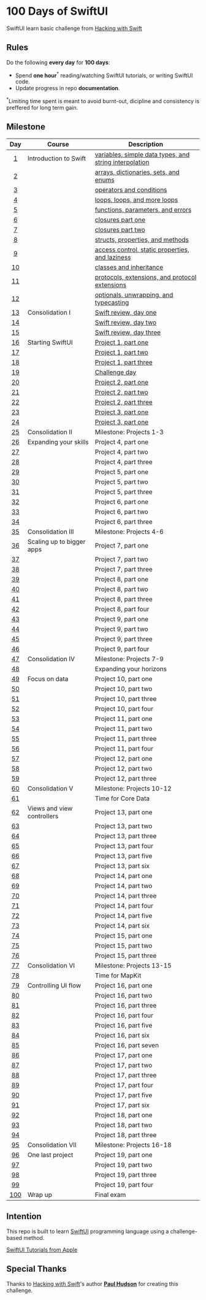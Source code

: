 # 100 Days of SwiftUI

SwiftUI learn basic challenge from [Hacking with Swift](https://www.hackingwithswift.com/100/swiftui)

## Rules
Do the following **every day** for **100 days**:
* Spend **one hour**<sup>*</sup> reading/watching SwiftUI tutorials, or writing SwiftUI code.
* Update progress in repo **documentation**.

<sup>*</sup>Limiting time spent is meant to avoid burnt-out, dicipline and consistency is preffered for long term gain.

## Milestone

| Day | Course | Description |
|:---:|--------|-------------|
|[1](https://www.hackingwithswift.com/100/1)| Introduction to Swift | [variables, simple data types, and string interpolation](https://github.com/fadhilhaka/100-Days-of-Swift/tree/main/Day%201) |
|[2](https://www.hackingwithswift.com/100/2)|  | [arrays, dictionaries, sets, and enums](https://github.com/fadhilhaka/100-Days-of-Swift/tree/main/Day%202) |
|[3](https://www.hackingwithswift.com/100/3)|  | [operators and conditions](https://github.com/fadhilhaka/100-Days-of-Swift/tree/main/Day%203) |
|[4](https://www.hackingwithswift.com/100/4)|  | [loops, loops, and more loops](https://github.com/fadhilhaka/100-Days-of-Swift/tree/main/Day%204) |
|[5](https://www.hackingwithswift.com/100/5)|  | [functions, parameters, and errors](https://github.com/fadhilhaka/100-Days-of-Swift/tree/main/Day%205) |
|[6](https://www.hackingwithswift.com/100/6)|  | [closures part one](https://github.com/fadhilhaka/100-Days-of-Swift/tree/main/Day%206) |
|[7](https://www.hackingwithswift.com/100/7)|  | [closures part two](https://github.com/fadhilhaka/100-Days-of-Swift/tree/main/Day%207) |
|[8](https://www.hackingwithswift.com/100/8)|  | [structs, properties, and methods](https://github.com/fadhilhaka/100-Days-of-Swift/tree/main/Day%208) |
|[9](https://www.hackingwithswift.com/100/9)|  | [access control, static properties, and laziness](https://github.com/fadhilhaka/100-Days-of-Swift/tree/main/Day%209) |
|[10](https://www.hackingwithswift.com/100/10)|  | [classes and inheritance](https://github.com/fadhilhaka/100-Days-of-Swift/tree/main/Day%2010) |
|[11](https://www.hackingwithswift.com/100/11)|  | [protocols, extensions, and protocol extensions](https://github.com/fadhilhaka/100-Days-of-Swift/tree/main/Day%2011) |
|[12](https://www.hackingwithswift.com/100/swift/12)|  | [optionals, unwrapping, and typecasting](https://github.com/fadhilhaka/100-Days-of-Swift/tree/main/Day%2012) |
|[13](https://www.hackingwithswift.com/100/swift/13)| Consolidation I | [Swift review, day one](https://github.com/fadhilhaka/100-Days-of-Swift/tree/main/Day%2013-15) |
|[14](https://www.hackingwithswift.com/100/swift/14)|  | [Swift review, day two](https://github.com/fadhilhaka/100-Days-of-Swift/tree/main/Day%2013-15) |
|[15](https://www.hackingwithswift.com/100/swift/15)|  | [Swift review, day three](https://github.com/fadhilhaka/100-Days-of-Swift/tree/main/Day%2013-15) |
|[16](https://www.hackingwithswift.com/100/swiftui/16)| Starting SwiftUI | [Project 1, part one](https://github.com/fadhilhaka/100-Days-of-SwiftUI/tree/main/Day%2016-18) |
|[17](https://www.hackingwithswift.com/100/swiftui/17)|  | [Project 1, part two](https://github.com/fadhilhaka/100-Days-of-SwiftUI/tree/main/Day%2016-18) |
|[18](https://www.hackingwithswift.com/100/swiftui/18)|  | [Project 1, part three](https://github.com/fadhilhaka/100-Days-of-SwiftUI/tree/main/Day%2016-18) |
|[19](https://www.hackingwithswift.com/100/swiftui/19)|  | [Challenge day](https://github.com/fadhilhaka/100-Days-of-SwiftUI/tree/main/Day%2019) |
|[20](https://www.hackingwithswift.com/100/swiftui/20)|  | [Project 2, part one](https://github.com/fadhilhaka/100-Days-of-SwiftUI/tree/main/Day%2020-22) |
|[21](https://www.hackingwithswift.com/100/swiftui/21)|  | [Project 2, part two](https://github.com/fadhilhaka/100-Days-of-SwiftUI/tree/main/Day%2020-22) |
|[22](https://www.hackingwithswift.com/100/swiftui/22)|  | [Project 2, part three](https://github.com/fadhilhaka/100-Days-of-SwiftUI/tree/main/Day%2020-22) |
|[23](https://www.hackingwithswift.com/100/swiftui/23)|  | [Project 3, part one](https://github.com/fadhilhaka/100-Days-of-Swift/tree/main/Day%2023-24) |
|[24](https://www.hackingwithswift.com/100/swiftui/24)|  | [Project 3, part one](https://github.com/fadhilhaka/100-Days-of-Swift/tree/main/Day%2023-24) |
|[25](https://www.hackingwithswift.com/100/swiftui/25)| Consolidation II | Milestone: Projects 1-3 |
|[26](https://www.hackingwithswift.com/100/swiftui/26)| Expanding your skills | Project 4, part one |
|[27](https://www.hackingwithswift.com/100/swiftui/27)|  | Project 4, part two |
|[28](https://www.hackingwithswift.com/100/swiftui/28)|  | Project 4, part three |
|[29](https://www.hackingwithswift.com/100/swiftui/29)|  | Project 5, part one |
|[30](https://www.hackingwithswift.com/100/swiftui/30)|  | Project 5, part two |
|[31](https://www.hackingwithswift.com/100/swiftui/31)|  | Project 5, part three |
|[32](https://www.hackingwithswift.com/100/swiftui/32)|  | Project 6, part one|
|[33](https://www.hackingwithswift.com/100/swiftui/33)|  | Project 6, part two|
|[34](https://www.hackingwithswift.com/100/swiftui/34)|  | Project 6, part three|
|[35](https://www.hackingwithswift.com/100/swiftui/35)| Consolidation III | Milestone: Projects 4-6 |
|[36](https://www.hackingwithswift.com/100/swiftui/36)| Scaling up to bigger apps | Project 7, part one |
|[37](https://www.hackingwithswift.com/100/swiftui/37)|  | Project 7, part two |
|[38](https://www.hackingwithswift.com/100/swiftui/38)|  | Project 7, part three |
|[39](https://www.hackingwithswift.com/100/swiftui/39)|  | Project 8, part one|
|[40](https://www.hackingwithswift.com/100/swiftui/40)|  | Project 8, part two|
|[41](https://www.hackingwithswift.com/100/swiftui/41)|  | Project 8, part three |
|[42](https://www.hackingwithswift.com/100/swiftui/42)|  | Project 8, part four |
|[43](https://www.hackingwithswift.com/100/swiftui/43)|  | Project 9, part one |
|[44](https://www.hackingwithswift.com/100/swiftui/44)|  | Project 9, part two |
|[45](https://www.hackingwithswift.com/100/swiftui/45)|  | Project 9, part three |
|[46](https://www.hackingwithswift.com/100/swiftui/46)|  | Project 9, part four |
|[47](https://www.hackingwithswift.com/100/swiftui/47)| Consolidation IV | Milestone: Projects 7-9 |
|[48](https://www.hackingwithswift.com/100/swiftui/48)|  | Expanding your horizons|
|[49](https://www.hackingwithswift.com/100/swiftui/49)| Focus on data | Project 10, part one |
|[50](https://www.hackingwithswift.com/100/swiftui/50)|  | Project 10, part two |
|[51](https://www.hackingwithswift.com/100/swiftui/51)|  | Project 10, part three |
|[52](https://www.hackingwithswift.com/100/swiftui/52)|  | Project 10, part four |
|[53](https://www.hackingwithswift.com/100/swiftui/53)|  | Project 11, part one |
|[54](https://www.hackingwithswift.com/100/swiftui/54)|  | Project 11, part two |
|[55](https://www.hackingwithswift.com/100/swiftui/55)|  | Project 11, part three |
|[56](https://www.hackingwithswift.com/100/swiftui/56)|  | Project 11, part four |
|[57](https://www.hackingwithswift.com/100/swiftui/57)|  | Project 12, part one |
|[58](https://www.hackingwithswift.com/100/swiftui/58)|  | Project 12, part two |
|[59](https://www.hackingwithswift.com/100/swiftui/59)|  | Project 12, part three |
|[60](https://www.hackingwithswift.com/100/swiftui/60)| Consolidation V | Milestone: Projects 10-12 |
|[61](https://www.hackingwithswift.com/100/swiftui/61)|  | Time for Core Data |
|[62](https://www.hackingwithswift.com/100/swiftui/62)| Views and view controllers | Project 13, part one |
|[63](https://www.hackingwithswift.com/100/swiftui/63)|  | Project 13, part two |
|[64](https://www.hackingwithswift.com/100/swiftui/64)|  | Project 13, part three |
|[65](https://www.hackingwithswift.com/100/swiftui/65)|  | Project 13, part four |
|[66](https://www.hackingwithswift.com/100/swiftui/66)|  | Project 13, part five |
|[67](https://www.hackingwithswift.com/100/swiftui/67)|  | Project 13, part six |
|[68](https://www.hackingwithswift.com/100/swiftui/68)|  | Project 14, part one |
|[69](https://www.hackingwithswift.com/100/swiftui/69)|  | Project 14, part two |
|[70](https://www.hackingwithswift.com/100/swiftui/70)|  | Project 14, part three |
|[71](https://www.hackingwithswift.com/100/swiftui/71)|  | Project 14, part four |
|[72](https://www.hackingwithswift.com/100/swiftui/72)|  | Project 14, part five |
|[73](https://www.hackingwithswift.com/100/swiftui/73)|  | Project 14, part six |
|[74](https://www.hackingwithswift.com/100/swiftui/74)|  | Project 15, part one |
|[75](https://www.hackingwithswift.com/100/swiftui/75)|  | Project 15, part two |
|[76](https://www.hackingwithswift.com/100/swiftui/76)|  | Project 15, part three |
|[77](https://www.hackingwithswift.com/100/swiftui/77)| Consolidation VI | Milestone: Projects 13-15 |
|[78](https://www.hackingwithswift.com/100/swiftui/78)|  | Time for MapKit |
|[79](https://www.hackingwithswift.com/100/swiftui/79)| Controlling UI flow | Project 16, part one |
|[80](https://www.hackingwithswift.com/100/swiftui/80)|  | Project 16, part two |
|[81](https://www.hackingwithswift.com/100/swiftui/81)|  | Project 16, part three |
|[82](https://www.hackingwithswift.com/100/swiftui/82)|  | Project 16, part four |
|[83](https://www.hackingwithswift.com/100/swiftui/83)|  | Project 16, part five |
|[84](https://www.hackingwithswift.com/100/swiftui/84)|  | Project 16, part six |
|[85](https://www.hackingwithswift.com/100/swiftui/85)|  | Project 16, part seven |
|[86](https://www.hackingwithswift.com/100/swiftui/86)|  | Project 17, part one |
|[87](https://www.hackingwithswift.com/100/swiftui/87)|  | Project 17, part two |
|[88](https://www.hackingwithswift.com/100/swiftui/88)|  | Project 17, part three |
|[89](https://www.hackingwithswift.com/100/swiftui/89)|  | Project 17, part four |
|[90](https://www.hackingwithswift.com/100/swiftui/90)|  | Project 17, part five |
|[91](https://www.hackingwithswift.com/100/swiftui/91)|  | Project 17, part six |
|[92](https://www.hackingwithswift.com/100/swiftui/92)|  | Project 18, part one |
|[93](https://www.hackingwithswift.com/100/swiftui/93)|  | Project 18, part two |
|[94](https://www.hackingwithswift.com/100/swiftui/94)|  | Project 18, part three |
|[95](https://www.hackingwithswift.com/100/swiftui/95)| Consolidation VII | Milestone: Projects 16-18 |
|[96](https://www.hackingwithswift.com/100/swiftui/96)| One last project | Project 19, part one |
|[97](https://www.hackingwithswift.com/100/swiftui/97)|  | Project 19, part two |
|[98](https://www.hackingwithswift.com/100/swiftui/98)|  | Project 19, part three |
|[99](https://www.hackingwithswift.com/100/swiftui/99)|  | Project 19, part four |
|[100](https://www.hackingwithswift.com/100/swiftui/100)| Wrap up | Final exam |

## Intention

This repo is built to learn [SwiftUI](https://developer.apple.com/swiftui/) programming language using a challenge-based method.

[SwiftUI Tutorials from Apple](https://developer.apple.com/tutorials/SwiftUI)

## Special Thanks

Thanks to [Hacking with Swift](https://www.hackingwithswift.com/)'s author [**Paul Hudson**](https://www.hackingwithswift.com/about) for creating this challenge.